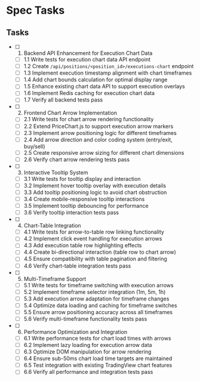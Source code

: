 # Spec Tasks

## Tasks

- [ ] 1. Backend API Enhancement for Execution Chart Data
  - [ ] 1.1 Write tests for execution chart data API endpoint
  - [ ] 1.2 Create `/api/positions/<position_id>/executions-chart` endpoint
  - [ ] 1.3 Implement execution timestamp alignment with chart timeframes
  - [ ] 1.4 Add chart bounds calculation for optimal display range
  - [ ] 1.5 Enhance existing chart data API to support execution overlays
  - [ ] 1.6 Implement Redis caching for execution chart data
  - [ ] 1.7 Verify all backend tests pass

- [ ] 2. Frontend Chart Arrow Implementation
  - [ ] 2.1 Write tests for chart arrow rendering functionality
  - [ ] 2.2 Extend PriceChart.js to support execution arrow markers
  - [ ] 2.3 Implement arrow positioning logic for different timeframes
  - [ ] 2.4 Add arrow direction and color coding system (entry/exit, buy/sell)
  - [ ] 2.5 Create responsive arrow sizing for different chart dimensions
  - [ ] 2.6 Verify chart arrow rendering tests pass

- [ ] 3. Interactive Tooltip System
  - [ ] 3.1 Write tests for tooltip display and interaction
  - [ ] 3.2 Implement hover tooltip overlay with execution details
  - [ ] 3.3 Add tooltip positioning logic to avoid chart obstruction
  - [ ] 3.4 Create mobile-responsive tooltip interactions
  - [ ] 3.5 Implement tooltip debouncing for performance
  - [ ] 3.6 Verify tooltip interaction tests pass

- [ ] 4. Chart-Table Integration
  - [ ] 4.1 Write tests for arrow-to-table row linking functionality
  - [ ] 4.2 Implement click event handling for execution arrows
  - [ ] 4.3 Add execution table row highlighting effects
  - [ ] 4.4 Create bi-directional interaction (table row to chart arrow)
  - [ ] 4.5 Ensure compatibility with table pagination and filtering
  - [ ] 4.6 Verify chart-table integration tests pass

- [ ] 5. Multi-Timeframe Support
  - [ ] 5.1 Write tests for timeframe switching with execution arrows
  - [ ] 5.2 Implement timeframe selector integration (1m, 5m, 1h)
  - [ ] 5.3 Add execution arrow adaptation for timeframe changes
  - [ ] 5.4 Optimize data loading and caching for timeframe switches
  - [ ] 5.5 Ensure arrow positioning accuracy across all timeframes
  - [ ] 5.6 Verify multi-timeframe functionality tests pass

- [ ] 6. Performance Optimization and Integration
  - [ ] 6.1 Write performance tests for chart load times with arrows
  - [ ] 6.2 Implement lazy loading for execution arrow data
  - [ ] 6.3 Optimize DOM manipulation for arrow rendering
  - [ ] 6.4 Ensure sub-50ms chart load time targets are maintained
  - [ ] 6.5 Test integration with existing TradingView chart features
  - [ ] 6.6 Verify all performance and integration tests pass